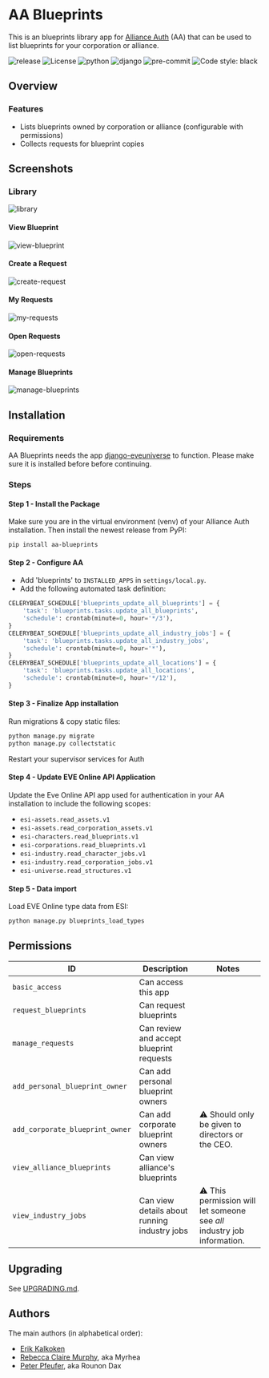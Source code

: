 # AA Blueprints

This is an blueprints library app for [Alliance Auth](https://gitlab.com/allianceauth/allianceauth) (AA) that can be used to list blueprints for your corporation or alliance.

![release](https://img.shields.io/pypi/v/aa-blueprints?label=release)
![License](https://img.shields.io/badge/license-GPL-green)
![python](https://img.shields.io/pypi/pyversions/aa-blueprints)
![django](https://img.shields.io/pypi/djversions/aa-blueprints?label=django)
![pre-commit](https://img.shields.io/badge/pre--commit-enabled-brightgreen?logo=pre-commit&logoColor=white)
![Code style: black](https://img.shields.io/badge/code%20style-black-000000.svg)

## Overview

### Features

- Lists blueprints owned by corporation or alliance (configurable with permissions)
- Collects requests for blueprint copies

## Screenshots

### Library

![library](https://i.imgur.com/62eUbB8.png)

#### View Blueprint

![view-blueprint](https://i.imgur.com/g8ge0gA.png)

#### Create a Request

![create-request](https://i.imgur.com/MSt7mZg.png)

#### My Requests

![my-requests](https://i.imgur.com/0Tj5jo6.png)

#### Open Requests

![open-requests](https://i.imgur.com/pQMuLEQ.png)

#### Manage Blueprints

![manage-blueprints](https://i.imgur.com/ap1vc4h.png)

## Installation

### Requirements

AA Blueprints needs the app [django-eveuniverse](https://gitlab.com/ErikKalkoken/django-eveuniverse) to function. Please make sure it is installed before before continuing.

### Steps

#### Step 1 - Install the Package

Make sure you are in the virtual environment (venv) of your Alliance Auth installation. Then install the newest release from PyPI:

`pip install aa-blueprints`

#### Step 2 - Configure AA

- Add 'blueprints' to `INSTALLED_APPS` in `settings/local.py`.
- Add the following automated task definition:

```python
CELERYBEAT_SCHEDULE['blueprints_update_all_blueprints'] = {
    'task': 'blueprints.tasks.update_all_blueprints',
    'schedule': crontab(minute=0, hour='*/3'),
}
CELERYBEAT_SCHEDULE['blueprints_update_all_industry_jobs'] = {
    'task': 'blueprints.tasks.update_all_industry_jobs',
    'schedule': crontab(minute=0, hour='*'),
}
CELERYBEAT_SCHEDULE['blueprints_update_all_locations'] = {
    'task': 'blueprints.tasks.update_all_locations',
    'schedule': crontab(minute=0, hour='*/12'),
}
```

#### Step 3 - Finalize App installation

Run migrations & copy static files:

```bash
python manage.py migrate
python manage.py collectstatic
```

Restart your supervisor services for Auth

#### Step 4 - Update EVE Online API Application

Update the Eve Online API app used for authentication in your AA installation to include the following scopes:

- `esi-assets.read_assets.v1`
- `esi-assets.read_corporation_assets.v1`
- `esi-characters.read_blueprints.v1`
- `esi-corporations.read_blueprints.v1`
- `esi-industry.read_character_jobs.v1`
- `esi-industry.read_corporation_jobs.v1`
- `esi-universe.read_structures.v1`

#### Step 5 - Data import

Load EVE Online type data from ESI:

```bash
python manage.py blueprints_load_types
```

## Permissions

| ID                               | Description                                  | Notes                                                                          |
|----------------------------------|----------------------------------------------|--------------------------------------------------------------------------------|
| `basic_access`                   | Can access this app                          |                                                                                |
| `request_blueprints`             | Can request blueprints                       |                                                                                |
| `manage_requests`                | Can review and accept blueprint requests     |                                                                                |
| `add_personal_blueprint_owner`   | Can add personal blueprint owners            |                                                                                |
| `add_corporate_blueprint_owner`  | Can add corporate blueprint owners           | :warning: Should only be given to directors or the CEO.                        |
| `view_alliance_blueprints`       | Can view alliance's blueprints               |                                                                                |
| `view_industry_jobs`             | Can view details about running industry jobs | :warning: This permission will let someone see _all_ industry job information. |

## Upgrading

See [UPGRADING.md](UPGRADING.md).

## Authors

The main authors (in alphabetical order):

- [Erik Kalkoken](https://gitlab.com/ErikKalkoken)
- [Rebecca Claire Murphy](https://gitlab.com/rcmurphy), aka Myrhea
- [Peter Pfeufer](https://gitlab.com/ppfeufer), aka Rounon Dax
